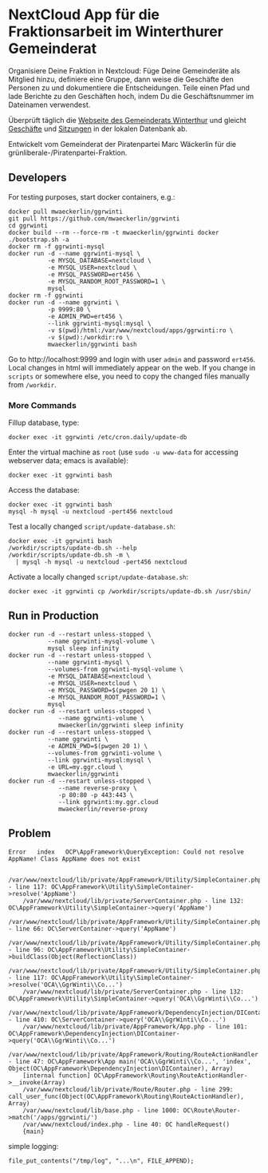 NextCloud App für die Fraktionsarbeit im Winterthurer Gemeinderat
=================================================================

Organisiere Deine Fraktion in Nextcloud: Füge Deine Gemeinderäte als Mitglied hinzu, definiere eine Gruppe, dann weise die Geschäfte den Personen zu und dokumentiere die Entscheidungen. Teile einen Pfad und lade Berichte zu den Geschäften hoch, indem Du die Geschäftsnummer im Dateinamen verwendest.

Überprüft täglich die [Webseite des Gemeinderats Winterthur](http://gemeinderat.winterthur.ch) und gleicht [Geschäfte](http://gemeinderat.winterthur.ch/de/politbusiness) und [Sitzungen](http://gemeinderat.winterthur.ch/de/sitzung/) in der lokalen Datenbank ab.

Entwickelt vom Gemeinderat der Piratenpartei Marc Wäckerlin für die grünliberale-/Piratenpartei-Fraktion.

Developers
----------

For testing purposes, start docker containers, e.g.:

    docker pull mwaeckerlin/ggrwinti
    git pull https://github.com/mwaeckerlin/ggrwinti
    cd ggrwinti
    docker build --rm --force-rm -t mwaeckerlin/ggrwinti docker
    ./bootstrap.sh -a
    docker rm -f ggrwinti-mysql
    docker run -d --name ggrwinti-mysql \
               -e MYSQL_DATABASE=nextcloud \
               -e MYSQL_USER=nextcloud \
               -e MYSQL_PASSWORD=ert456 \
               -e MYSQL_RANDOM_ROOT_PASSWORD=1 \
               mysql
    docker rm -f ggrwinti
    docker run -d --name ggrwinti \
               -p 9999:80 \
               -e ADMIN_PWD=ert456 \
               --link ggrwinti-mysql:mysql \
               -v $(pwd)/html:/var/www/nextcloud/apps/ggrwinti:ro \
               -v $(pwd):/workdir:ro \
               mwaeckerlin/ggrwinti bash

Go to http://localhost:9999 and login with user `admin` and password `ert456`. Local changes in html will immediately appear on the web. If you change in `scripts` or somewhere else, you need to copy the changed files manually from `/workdir`.

### More Commands ###

Fillup database, type:

    docker exec -it ggrwinti /etc/cron.daily/update-db

Enter the virtual machine as `root` (use `sudo -u www-data` for accessing webserver data; emacs is available):

    docker exec -it ggrwinti bash

Access the database:

    docker exec -it ggrwinti bash
    mysql -h mysql -u nextcloud -pert456 nextcloud

Test a locally changed `script/update-database.sh`:

    docker exec -it ggrwinti bash
    /workdir/scripts/update-db.sh --help
    /workdir/scripts/update-db.sh -m \
      | mysql -h mysql -u nextcloud -pert456 nextcloud

Activate a locally changed `script/update-database.sh`:

    docker exec -it ggrwinti cp /workdir/scripts/update-db.sh /usr/sbin/


Run in Production
-----------------

    docker run -d --restart unless-stopped \
               --name ggrwinti-mysql-volume \
               mysql sleep infinity
    docker run -d --restart unless-stopped \
               --name ggrwinti-mysql \
               --volumes-from ggrwinti-mysql-volume \
               -e MYSQL_DATABASE=nextcloud \
               -e MYSQL_USER=nextcloud \
               -e MYSQL_PASSWORD=$(pwgen 20 1) \
               -e MYSQL_RANDOM_ROOT_PASSWORD=1 \
               mysql
    docker run -d --restart unless-stopped \
                  --name ggrwinti-volume \
                  mwaeckerlin/ggrwinti sleep infinity
    docker run -d --restart unless-stopped \
               --name ggrwinti \
               -e ADMIN_PWD=$(pwgen 20 1) \
               --volumes-from ggrwinti-volume \
               --link ggrwinti-mysql:mysql \
               -e URL=my.ggr.cloud \
               mwaeckerlin/ggrwinti
    docker run -d --restart unless-stopped \
                  --name reverse-proxy \
                  -p 80:80 -p 443:443 \
                  --link ggrwinti:my.ggr.cloud
                  mwaeckerlin/reverse-proxy

Problem
-------

```
Error	index	OCP\AppFramework\QueryException: Could not resolve AppName! Class AppName does not exist

    /var/www/nextcloud/lib/private/AppFramework/Utility/SimpleContainer.php - line 117: OC\AppFramework\Utility\SimpleContainer->resolve('AppName')
    /var/www/nextcloud/lib/private/ServerContainer.php - line 132: OC\AppFramework\Utility\SimpleContainer->query('AppName')
    /var/www/nextcloud/lib/private/AppFramework/Utility/SimpleContainer.php - line 66: OC\ServerContainer->query('AppName')
    /var/www/nextcloud/lib/private/AppFramework/Utility/SimpleContainer.php - line 96: OC\AppFramework\Utility\SimpleContainer->buildClass(Object(ReflectionClass))
    /var/www/nextcloud/lib/private/AppFramework/Utility/SimpleContainer.php - line 117: OC\AppFramework\Utility\SimpleContainer->resolve('OCA\\GgrWinti\\Co...')
    /var/www/nextcloud/lib/private/ServerContainer.php - line 132: OC\AppFramework\Utility\SimpleContainer->query('OCA\\GgrWinti\\Co...')
    /var/www/nextcloud/lib/private/AppFramework/DependencyInjection/DIContainer.php - line 410: OC\ServerContainer->query('OCA\\GgrWinti\\Co...')
    /var/www/nextcloud/lib/private/AppFramework/App.php - line 101: OC\AppFramework\DependencyInjection\DIContainer->query('OCA\\GgrWinti\\Co...')
    /var/www/nextcloud/lib/private/AppFramework/Routing/RouteActionHandler.php - line 47: OC\AppFramework\App main('OCA\\GgrWinti\\Co...', 'index', Object(OC\AppFramework\DependencyInjection\DIContainer), Array)
    [internal function] OC\AppFramework\Routing\RouteActionHandler->__invoke(Array)
    /var/www/nextcloud/lib/private/Route/Router.php - line 299: call_user_func(Object(OC\AppFramework\Routing\RouteActionHandler), Array)
    /var/www/nextcloud/lib/base.php - line 1000: OC\Route\Router->match('/apps/ggrwinti/')
    /var/www/nextcloud/index.php - line 40: OC handleRequest()
    {main}
```

simple logging:

    file_put_contents("/tmp/log", "...\n", FILE_APPEND);
